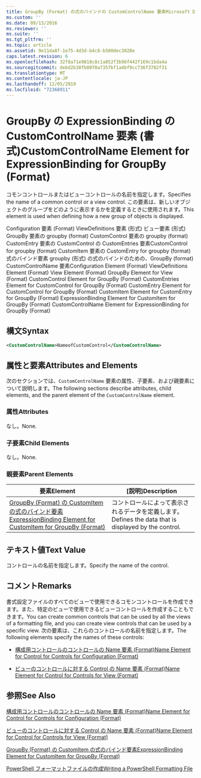 ```yaml
---
title: GroupBy (Format) の式のバインドの CustomControlName 要素Microsoft Docs
ms.custom: ''
ms.date: 09/13/2016
ms.reviewer: ''
ms.suite: ''
ms.tgt_pltfrm: ''
ms.topic: article
ms.assetid: 9e11da8f-1e75-4d3d-b4c8-b500dec3028e
caps.latest.revision: 6
ms.openlocfilehash: 32f8a71e9818c8c1a052f3b96f442f169c1bda4a
ms.sourcegitcommit: debd2b38fb8070a7357bf1a4bf9cc736f3702f31
ms.translationtype: MT
ms.contentlocale: ja-JP
ms.lasthandoff: 12/05/2019
ms.locfileid: "72368911"
---
```

# <a name="customcontrolname-element-for-expressionbinding-for-groupby-format"></a><span data-ttu-id="17e41-102">GroupBy の ExpressionBinding の CustomControlName 要素 (書式)</span><span class="sxs-lookup"><span data-stu-id="17e41-102">CustomControlName Element for ExpressionBinding for GroupBy (Format)</span></span>

<span data-ttu-id="17e41-103">コモンコントロールまたはビューコントロールの名前を指定します。</span><span class="sxs-lookup"><span data-stu-id="17e41-103">Specifies the name of a common control or a view control.</span></span> <span data-ttu-id="17e41-104">この要素は、新しいオブジェクトのグループをどのように表示するかを定義するときに使用されます。</span><span class="sxs-lookup"><span data-stu-id="17e41-104">This element is used when defining how a new group of objects is displayed.</span></span>

<span data-ttu-id="17e41-105">Configuration 要素 (Format) ViewDefinitions 要素 (形式) ビュー要素 (形式) GroupBy 要素の groupby (format) CustomControl 要素の groupby (format) CustomEntry 要素の CustomControl の CustomEntries 要素CustomControl for groupby (format) CustomItem 要素の CustomEntry for groupby (format) 式のバインド要素 groupby (形式) の式のバインドのための、GroupBy (format) CustomControlName 要素</span><span class="sxs-lookup"><span data-stu-id="17e41-105">Configuration Element (Format) ViewDefinitions Element (Format) View Element (Format) GroupBy Element for View (Format) CustomControl Element for GroupBy (Format) CustomEntries Element for CustomControl for GroupBy (Format) CustomEntry Element for CustomControl for GroupBy (Format) CustomItem Element for CustomEntry for GroupBy (Format) ExpressionBinding Element for CustomItem for GroupBy (Format) CustomControlName Element for ExpressionBinding for GroupBy (Format)</span></span>

## <a name="syntax"></a><span data-ttu-id="17e41-106">構文</span><span class="sxs-lookup"><span data-stu-id="17e41-106">Syntax</span></span>

```xml
<CustomControlName>NameofCustomControl</CustomControlName>
```

## <a name="attributes-and-elements"></a><span data-ttu-id="17e41-107">属性と要素</span><span class="sxs-lookup"><span data-stu-id="17e41-107">Attributes and Elements</span></span>

<span data-ttu-id="17e41-108">次のセクションでは、`CustomControlName` 要素の属性、子要素、および親要素について説明します。</span><span class="sxs-lookup"><span data-stu-id="17e41-108">The following sections describe attributes, child elements, and the parent element of the `CustomControlName` element.</span></span>

### <a name="attributes"></a><span data-ttu-id="17e41-109">属性</span><span class="sxs-lookup"><span data-stu-id="17e41-109">Attributes</span></span>

<span data-ttu-id="17e41-110">なし。</span><span class="sxs-lookup"><span data-stu-id="17e41-110">None.</span></span>

### <a name="child-elements"></a><span data-ttu-id="17e41-111">子要素</span><span class="sxs-lookup"><span data-stu-id="17e41-111">Child Elements</span></span>

<span data-ttu-id="17e41-112">なし。</span><span class="sxs-lookup"><span data-stu-id="17e41-112">None.</span></span>

### <a name="parent-elements"></a><span data-ttu-id="17e41-113">親要素</span><span class="sxs-lookup"><span data-stu-id="17e41-113">Parent Elements</span></span>

|<span data-ttu-id="17e41-114">要素</span><span class="sxs-lookup"><span data-stu-id="17e41-114">Element</span></span>|<span data-ttu-id="17e41-115">[説明]</span><span class="sxs-lookup"><span data-stu-id="17e41-115">Description</span></span>|
|-------------|-----------------|
|[<span data-ttu-id="17e41-116">GroupBy (Format) の CustomItem の式のバインド要素</span><span class="sxs-lookup"><span data-stu-id="17e41-116">ExpressionBinding Element for CustomItem for GroupBy (Format)</span></span>](./expressionbinding-element-for-customitem-for-groupby-format.md)|<span data-ttu-id="17e41-117">コントロールによって表示されるデータを定義します。</span><span class="sxs-lookup"><span data-stu-id="17e41-117">Defines the data that is displayed by the control.</span></span>|

## <a name="text-value"></a><span data-ttu-id="17e41-118">テキスト値</span><span class="sxs-lookup"><span data-stu-id="17e41-118">Text Value</span></span>

<span data-ttu-id="17e41-119">コントロールの名前を指定します。</span><span class="sxs-lookup"><span data-stu-id="17e41-119">Specify the name of the control.</span></span>

## <a name="remarks"></a><span data-ttu-id="17e41-120">コメント</span><span class="sxs-lookup"><span data-stu-id="17e41-120">Remarks</span></span>

<span data-ttu-id="17e41-121">書式設定ファイルのすべてのビューで使用できるコモンコントロールを作成できます。また、特定のビューで使用できるビューコントロールを作成することもできます。</span><span class="sxs-lookup"><span data-stu-id="17e41-121">You can create common controls that can be used by all the views of a formatting file, and you can create view controls that can be used by a specific view.</span></span> <span data-ttu-id="17e41-122">次の要素は、これらのコントロールの名前を指定します。</span><span class="sxs-lookup"><span data-stu-id="17e41-122">The following elements specify the names of these controls:</span></span>

- [<span data-ttu-id="17e41-123">構成用コントロールのコントロールの Name 要素 (Format)</span><span class="sxs-lookup"><span data-stu-id="17e41-123">Name Element for Control for Controls for Configuration (Format)</span></span>](./name-element-for-control-for-controls-for-configuration-format.md)

- [<span data-ttu-id="17e41-124">ビューのコントロールに対する Control の Name 要素 (Format)</span><span class="sxs-lookup"><span data-stu-id="17e41-124">Name Element for Control for Controls for View (Format)</span></span>](./name-element-for-control-for-controls-for-view-format.md)

## <a name="see-also"></a><span data-ttu-id="17e41-125">参照</span><span class="sxs-lookup"><span data-stu-id="17e41-125">See Also</span></span>

[<span data-ttu-id="17e41-126">構成用コントロールのコントロールの Name 要素 (Format)</span><span class="sxs-lookup"><span data-stu-id="17e41-126">Name Element for Control for Controls for Configuration (Format)</span></span>](./name-element-for-control-for-controls-for-configuration-format.md)

[<span data-ttu-id="17e41-127">ビューのコントロールに対する Control の Name 要素 (Format)</span><span class="sxs-lookup"><span data-stu-id="17e41-127">Name Element for Control for Controls for View (Format)</span></span>](./name-element-for-control-for-controls-for-view-format.md)

[<span data-ttu-id="17e41-128">GroupBy (Format) の CustomItem の式のバインド要素</span><span class="sxs-lookup"><span data-stu-id="17e41-128">ExpressionBinding Element for CustomItem for GroupBy (Format)</span></span>](./expressionbinding-element-for-customitem-for-groupby-format.md)

[<span data-ttu-id="17e41-129">PowerShell フォーマットファイルの作成</span><span class="sxs-lookup"><span data-stu-id="17e41-129">Writing a PowerShell Formatting File</span></span>](./writing-a-powershell-formatting-file.md)
